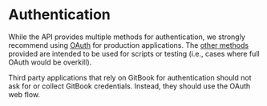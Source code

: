 # Authentication

While the API provides multiple methods for authentication, we strongly recommend using [OAuth](./oauth.md) for production applications. The [other methods](./basic.md) provided are intended to be used for scripts or testing (i.e., cases where full OAuth would be overkill).

Third party applications that rely on GitBook for authentication should not ask for or collect GitBook credentials. Instead, they should use the OAuth web flow.

